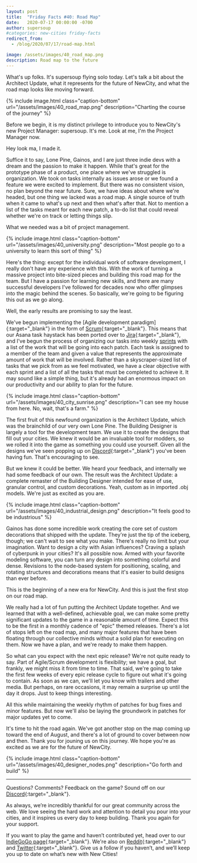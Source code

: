 ```yaml
---
layout: post
title:  "Friday Facts #40: Road Map"
date:   2020-07-17 00:00:00 -0700
author: supersoup
#categories: new-cities friday-facts
redirect_from:
  - /blog/2020/07/17/road-map.html

image: /assets/images/40_road_map.png
description: Road map to the future
---
```


What's up folks. It's supersoup flying solo today. Let's talk a bit about the Architect Update, what it represents for the future of NewCity, and what the road map looks like moving forward.

{% include image.html class="caption-bottom"
  url="/assets/images/40_road_map.png"
  description="Charting the course of the journey"
%}

Before we begin, it is my distinct privilege to introduce you to NewCity's new Project Manager: supersoup. It's me. Look at me, I'm the Project Manager now. 

Hey look ma, I made it. 

Suffice it to say, Lone Pine, Gainos, and I are just three indie devs with a dream and the passion to make it happen. While that's great for the prototype phase of a product, one place where we've struggled is organization. We took on tasks internally as issues arose or we found a feature we were excited to implement. But there was no consistent vision, no plan beyond the near future. Sure, we have ideas about where we're headed, but one thing we lacked was a road map. A single source of truth when it came to what's up next and then what's after that. Not to mention a list of the tasks meant for each new patch, a to-do list that could reveal whether we're on track or letting things slip. 

What we needed was a bit of project management. 

{% include image.html class="caption-bottom"
  url="/assets/images/40_university.png"
  description="Most people go to a university to learn this sort of thing"
%}

Here's the thing: except for the individual work of software development, I really don't have any experience with this. With the work of turning a massive project into bite-sized pieces and building this road map for the team. But I have a passion for learning new skills, and there are many successful developers I've followed for decades now who offer glimpses into the magic behind the scenes. So basically, we're going to be figuring this out as we go along.

Well, the early results are promising to say the least. 

We've begun implementing the [Agile development paradigm]{:target="_blank"} in the form of [Scrum]{:target="_blank"}. This means that our Asana task haystack has been ported over to [Jira]{:target="_blank"}, and I've begun the process of organizing our tasks into weekly [sprints] with a list of the work that will be going into each patch. Each task is assigned to a member of the team and given a value that represents the approximate amount of work that will be involved. Rather than a skyscraper-sized list of tasks that we pick from as we feel motivated, we have a clear objective with each sprint and a list of all the tasks that must be completed to achieve it. It may sound like a simple thing, but it's already had an enormous impact on our productivity and our ability to plan for the future. 

{% include image.html class="caption-bottom"
  url="/assets/images/40_city_sunrise.png"
  description="I can see my house from here. No, wait, that's a farm."
%}

The first fruit of this newfound organization is the Architect Update, which was the brainchild of our very own Lone Pine. The Building Designer is largely a tool for the development team. We use it to create the designs that fill out your cities. We knew it would be an invaluable tool for modders, so we rolled it into the game as something you could use yourself. Given all the designs we've seen popping up on [Discord]{:target="_blank"} you've been having fun. That's encouraging to see.

But we knew it could be better. We heard your feedback, and internally we had some feedback of our own. The result was the Architect Update: a complete remaster of the Building Designer intended for ease of use, granular control, and custom decorations. Yeah, custom as in imported .obj models. We're just as excited as you are. 

{% include image.html class="caption-bottom"
  url="/assets/images/40_industrial_design.png"
  description="It feels good to be industrious"
%}

Gainos has done some incredible work creating the core set of custom decorations that shipped with the update. They're just the tip of the iceberg, though; we can't wait to see what you make. There's really no limit but your imagination. Want to design a city with Asian influences? Craving a splash of cyberpunk in your cities? It's all possible now. Armed with your favorite modeling software, you can turn any design into something colorful and dense. Revisions to the node-based system for positioning, scaling, and rotating structures and decorations means that it's easier to build designs than ever before. 

This is the beginning of a new era for NewCity. And this is just the first stop on our road map. 

We really had a lot of fun putting the Architect Update together. And we learned that with a well-defined, achievable goal, we can make some pretty significant updates to the game in a reasonable amount of time. Expect this to be the first in a monthly cadence of "epic" themed releases. There's a lot of stops left on the road map, and many major features that have been floating through our collective minds without a solid plan for executing on them. Now we have a plan, and we're ready to make them happen. 

So what can you expect with the next epic release? We're not quite ready to say. Part of Agile/Scrum development is flexibility; we have a goal, but frankly, we might miss it from time to time. That said, we're going to take the first few weeks of every epic release cycle to figure out what it's going to contain. As soon as we can, we'll let you know with trailers and other media. But perhaps, on rare occasions, it may remain a surprise up until the day it drops. Just to keep things interesting.  

All this while maintaining the weekly rhythm of patches for bug fixes and minor features. But now we'll also be laying the groundwork in patches for major updates yet to come. 

It's time to hit the road again. We've got another stop on the map coming up toward the end of August, and there's a lot of ground to cover between now and then. Thank you for jouning us on this journey. We hope you're as excited as we are for the future of NewCity. 

{% include image.html class="caption-bottom"
  url="/assets/images/40_designer_nodes.png"
  description="Go forth and build"
%}

---

Questions? Comments? Feedback on the game? Sound off on our [Discord]{:target="_blank"}.

As always, we’re incredibly thankful for our great community across the web. We love seeing the hard work and attention to detail you pour into your cities, and it inspires us every day to keep building. Thank you again for your support.

If you want to play the game and haven’t contributed yet, head over to our [IndieGoGo page]{:target="_blank"}. We're also on [Reddit]{:target="_blank"} and [Twitter]{:target="_blank"}. Give us a follow if you haven’t, and we’ll keep you up to date on what’s new with New Cities!

[Agile]: https://en.wikipedia.org/wiki/Agile_software_development
[Scrum]: https://en.wikipedia.org/wiki/Scrum_(software_development)
[Jira]: https://www.atlassian.com/software/jira
[sprints]: https://en.wikipedia.org/wiki/Scrum_(software_development)#Sprint
[Lone Pine Games Twitch]: https://www.twitch.tv/lonepinegames
[Discord]:  http://discord.gg/cz6t4J5
[IndieGoGo page]: https://igg.me/at/new-cities
[Reddit]: https://www.reddit.com/r/New_Cities
[Twitter]: https://twitter.com/lone_pine_games


